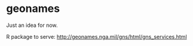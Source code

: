 # geonames

Just an idea for now.

R package to serve: http://geonames.nga.mil/gns/html/gns_services.html

